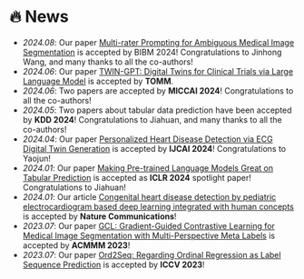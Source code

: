 # 🔥 News
- *2024.08*: Our paper [Multi-rater Prompting for Ambiguous Medical Image Segmentation](https://arxiv.org/pdf/2404.07580) is accepted by BIBM 2024! Congratulations to Jinhong Wang, and many thanks to all the co-authors!
- *2024.06*: Our paper [TWIN-GPT: Digital Twins for Clinical Trials via Large Language Model](https://arxiv.org/pdf/2404.01273) is accepted by **TOMM**.
- *2024.06*: Two papers are accepted by **MICCAI 2024**! Congratulations to all the co-authors!
- *2024.05*: Two papers about tabular data prediction have been accepted by **KDD 2024**! Congratulations to Jiahuan, and many thanks to all the co-authors!
- *2024.04*: Our paper [Personalized Heart Disease Detection via ECG Digital Twin Generation](https://arxiv.org/pdf/2404.11171) is accepted by **IJCAI 2024**! Congratulations to Yaojun!
- *2024.01*: Our paper [Making Pre-trained Language Models Great on Tabular Prediction](https://openreview.net/pdf?id=anzIzGZuLi) is accepted as **ICLR 2024** spotlight paper! Congratulations to Jiahuan!
- *2024.01*: Our article [Congenital heart disease detection by pediatric electrocardiogram based deep learning integrated with human concepts](https://www.nature.com/articles/s41467-024-44930-y) is accepted by **Nature Communications**!
- *2023.07*: Our paper [GCL: Gradient-Guided Contrastive Learning for Medical Image Segmentation with Multi-Perspective Meta Labels](https://arxiv.org/pdf/2309.08888.pdf) is accepted by **ACMMM 2023**!
- *2023.07*: Our paper [Ord2Seq: Regarding Ordinal Regression as Label Sequence Prediction](https://arxiv.org/pdf/2307.09004.pdf) is accepted by **ICCV 2023**!
